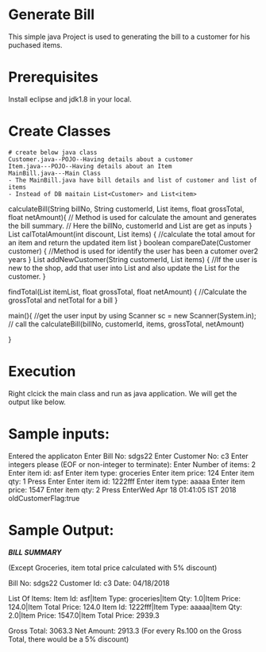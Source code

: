 # Generate Bill

This simple java Project is used to generating the bill to a customer for his puchased items.

# Prerequisites
Install eclipse and jdk1.8 in your local.

# Create Classes
    # create below java class
    Customer.java--POJO--Having details about a customer
    Item.java---POJO--Having details about an Item
    MainBill.java---Main Class
    - The MainBill.java have bill details and list of customer and list of items
    - Instead of DB maitain List<Customer> and List<item>
  
  calculateBill(String billNo, String customerId, List<Item> items, float grossTotal, float netAmount){
    // Method is used for calculate the amount and generates the bill summary.
    // Here the billNo, customerId and List<Item> are get as inputs 
  }
   List<Item> calTotalAmount(int discount, List<Item> items) {
    //calculate the total amout for an item and return the updated item list
  }
  boolean compareDate(Customer customer) {
  //Method is used for identify the user has been a cutomer over2 years
  }
  List<Item> addNewCustomer(String customerId, List<Item> items) {
  //If the user is new to the shop, add that user into List<Customer> and also update the List<Item> for the customer.
  }
  
  findTotal(List<Item> itemList, float grossTotal, float netAmount) {
  //Calculate the grossTotal and netTotal for a bill
  }
  
  main(){
  //get the user input by using Scanner sc = new Scanner(System.in);
  // call the calculateBill(billNo, customerId, items, grossTotal, netAmount)

  }
  
  
# Execution
Right clcick the main class and run as java application. We will get the output like below.

# Sample inputs:
Entered the applicaton
Enter Bill No: sdgs22
Enter Customer No: c3
Enter integers please (EOF or non-integer to terminate): 
Enter Number of items: 2
Enter item id: asf
Enter item type: groceries
Enter item price: 124
Enter item qty: 1
Press Enter
Enter item id: 1222fff
Enter item type: aaaaa
Enter item price: 1547
Enter item qty: 2
Press EnterWed Apr 18 01:41:05 IST 2018
oldCustomerFlag:true



# Sample Output:

*******BILL SUMMARY*******

(Except Groceries, item total price calculated with 5% discount)

Bill No: sdgs22
Customer Id: c3
Date: 04/18/2018


List Of Items:
Item Id: asf|Item Type: groceries|Item Qty: 1.0|Item Price: 124.0|Item Total Price: 124.0
Item Id: 1222fff|Item Type: aaaaa|Item Qty: 2.0|Item Price: 1547.0|Item Total Price: 2939.3


Gross Total: 3063.3
Net Amount: 2913.3
(For every Rs.100 on the Gross Total, there would be a 5% discount)



